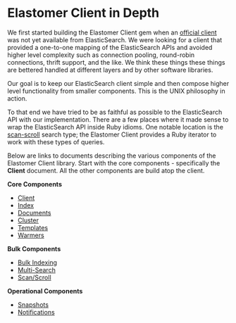 # Elastomer Client in Depth

We first started building the Elastomer Client gem when an
[official client](https://github.com/elasticsearch/elasticsearch-ruby)
was not yet available from ElasticSearch. We were looking for a client that
provided a one-to-one mapping of the ElasticSearch APIs and avoided higher level
complexity such as connection pooling, round-robin connections, thrift support,
and the like. We think these things these things are bettered handled at
different layers and by other software libraries.

Our goal is to keep our ElasticSearch client simple and then compose
higher level functionality from smaller components. This is the UNIX philosophy
in action.

To that end we have tried to be as faithful as possible to the ElasticSearch API
with our implementation. There are a few places where it made sense to wrap the
ElasticSearch API inside Ruby idioms. One notable location is the
[scan-scroll](http://www.elasticsearch.org/guide/en/elasticsearch/guide/current/scan-scroll.html)
search type; the Elastomer Client provides a Ruby iterator to work with these
types of queries.

Below are links to documents describing the various components of the Elastomer
Client library. Start with the core components - specifically the **Client**
document. All the other components are build atop the client.

**Core Components**

* [Client](client.md)
* [Index](index.md)
* [Documents](docs.md)
* [Cluster](cluster.md)
* [Templates](templates.md)
* [Warmers](warmers.md)

**Bulk Components**

* [Bulk Indexing](bulk_indexing.md)
* [Multi-Search](multi_search.md)
* [Scan/Scroll](scan_scroll.md)

**Operational Components**

* [Snapshots](snapshots.md)
* [Notifications](notifications.md)
